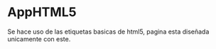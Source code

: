 # AppHTML5

Se hace uso de las etiquetas basicas de html5, pagina esta diseñada unicamente con este. 
